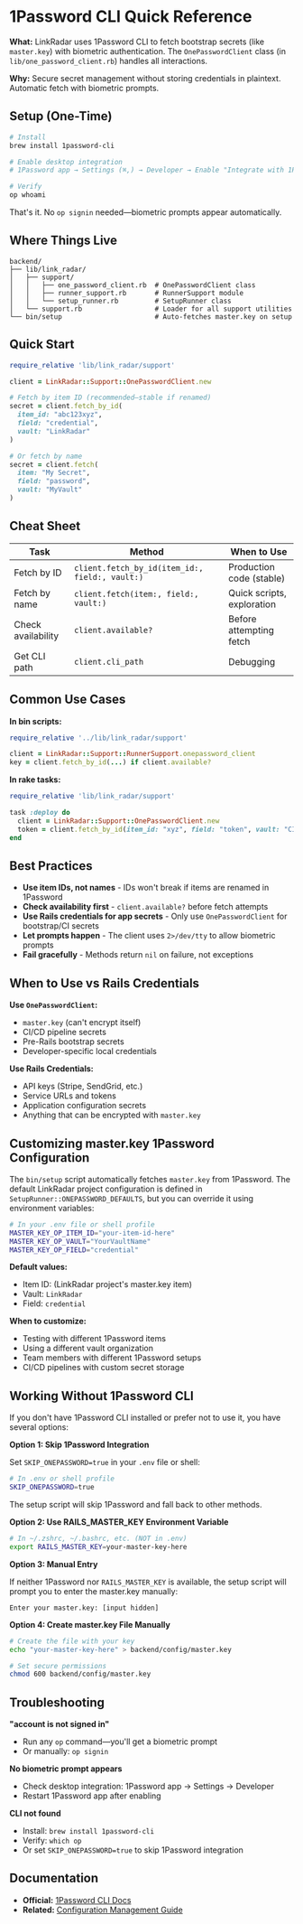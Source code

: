 # 1Password CLI Quick Reference

**What:** LinkRadar uses 1Password CLI to fetch bootstrap secrets (like `master.key`) with biometric authentication. The `OnePasswordClient` class (in `lib/one_password_client.rb`) handles all interactions.

**Why:** Secure secret management without storing credentials in plaintext. Automatic fetch with biometric prompts.

## Setup (One-Time)

```bash
# Install
brew install 1password-cli

# Enable desktop integration
# 1Password app → Settings (⌘,) → Developer → Enable "Integrate with 1Password CLI"

# Verify
op whoami
```

That's it. No `op signin` needed—biometric prompts appear automatically.

## Where Things Live

```
backend/
├── lib/link_radar/
│   ├── support/
│   │   ├── one_password_client.rb  # OnePasswordClient class
│   │   ├── runner_support.rb       # RunnerSupport module
│   │   └── setup_runner.rb         # SetupRunner class
│   └── support.rb                  # Loader for all support utilities
└── bin/setup                       # Auto-fetches master.key on setup
```

## Quick Start

```ruby
require_relative 'lib/link_radar/support'

client = LinkRadar::Support::OnePasswordClient.new

# Fetch by item ID (recommended—stable if renamed)
secret = client.fetch_by_id(
  item_id: "abc123xyz",
  field: "credential",
  vault: "LinkRadar"
)

# Or fetch by name
secret = client.fetch(
  item: "My Secret",
  field: "password",
  vault: "MyVault"
)
```

## Cheat Sheet

| Task | Method | When to Use |
|------|--------|-------------|
| Fetch by ID | `client.fetch_by_id(item_id:, field:, vault:)` | Production code (stable) |
| Fetch by name | `client.fetch(item:, field:, vault:)` | Quick scripts, exploration |
| Check availability | `client.available?` | Before attempting fetch |
| Get CLI path | `client.cli_path` | Debugging |

## Common Use Cases

**In bin scripts:**
```ruby
require_relative '../lib/link_radar/support'

client = LinkRadar::Support::RunnerSupport.onepassword_client
key = client.fetch_by_id(...) if client.available?
```

**In rake tasks:**
```ruby
require_relative 'lib/link_radar/support'

task :deploy do
  client = LinkRadar::Support::OnePasswordClient.new
  token = client.fetch_by_id(item_id: "xyz", field: "token", vault: "CI")
end
```

## Best Practices

- **Use item IDs, not names** - IDs won't break if items are renamed in 1Password
- **Check availability first** - `client.available?` before fetch attempts
- **Use Rails credentials for app secrets** - Only use `OnePasswordClient` for bootstrap/CI secrets
- **Let prompts happen** - The client uses `2>/dev/tty` to allow biometric prompts
- **Fail gracefully** - Methods return `nil` on failure, not exceptions

## When to Use vs Rails Credentials

**Use `OnePasswordClient`:**
- `master.key` (can't encrypt itself)
- CI/CD pipeline secrets
- Pre-Rails bootstrap secrets
- Developer-specific local credentials

**Use Rails Credentials:**
- API keys (Stripe, SendGrid, etc.)
- Service URLs and tokens
- Application configuration secrets
- Anything that can be encrypted with `master.key`

## Customizing master.key 1Password Configuration

The `bin/setup` script automatically fetches `master.key` from 1Password. The default LinkRadar project configuration is defined in `SetupRunner::ONEPASSWORD_DEFAULTS`, but you can override it using environment variables:

```bash
# In your .env file or shell profile
MASTER_KEY_OP_ITEM_ID="your-item-id-here"
MASTER_KEY_OP_VAULT="YourVaultName"
MASTER_KEY_OP_FIELD="credential"
```

**Default values:**
- Item ID: (LinkRadar project's master.key item)
- Vault: `LinkRadar`
- Field: `credential`

**When to customize:**
- Testing with different 1Password items
- Using a different vault organization
- Team members with different 1Password setups
- CI/CD pipelines with custom secret storage

## Working Without 1Password CLI

If you don't have 1Password CLI installed or prefer not to use it, you have several options:

**Option 1: Skip 1Password Integration**

Set `SKIP_ONEPASSWORD=true` in your `.env` file or shell:

```bash
# In .env or shell profile
SKIP_ONEPASSWORD=true
```

The setup script will skip 1Password and fall back to other methods.

**Option 2: Use RAILS_MASTER_KEY Environment Variable**

```bash
# In ~/.zshrc, ~/.bashrc, etc. (NOT in .env)
export RAILS_MASTER_KEY=your-master-key-here
```

**Option 3: Manual Entry**

If neither 1Password nor `RAILS_MASTER_KEY` is available, the setup script will prompt you to enter the master.key manually:

```
Enter your master.key: [input hidden]
```

**Option 4: Create master.key File Manually**

```bash
# Create the file with your key
echo "your-master-key-here" > backend/config/master.key

# Set secure permissions
chmod 600 backend/config/master.key
```

## Troubleshooting

**"account is not signed in"**
- Run any `op` command—you'll get a biometric prompt
- Or manually: `op signin`

**No biometric prompt appears**
- Check desktop integration: 1Password app → Settings → Developer
- Restart 1Password app after enabling

**CLI not found**
- Install: `brew install 1password-cli`
- Verify: `which op`
- Or set `SKIP_ONEPASSWORD=true` to skip 1Password integration

## Documentation

- **Official:** [1Password CLI Docs](https://developer.1password.com/docs/cli)
- **Related:** [Configuration Management Guide](configuration-management-guide.md)

